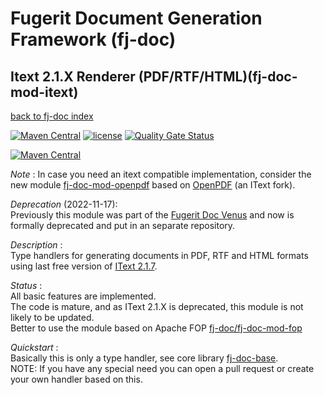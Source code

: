 # Fugerit Document Generation Framework (fj-doc)

## Itext 2.1.X Renderer (PDF/RTF/HTML)(fj-doc-mod-itext)

[back to fj-doc index](https://github.com/fugerit-org/fj-doc.git)  

[![Maven Central](https://img.shields.io/maven-central/v/org.fugerit.java/fj-doc-mod-itext.svg)](https://mvnrepository.com/artifact/org.fugerit.java/fj-doc-mod-itext) 
[![license](https://img.shields.io/badge/License-Apache%20License%202.0-teal.svg)](https://opensource.org/licenses/Apache-2.0)
[![Quality Gate Status](https://sonarcloud.io/api/project_badges/measure?project=fugerit-org_fj-doc-mod-itext&metric=alert_status)](https://sonarcloud.io/summary/new_code?id=fugerit-org_fj-doc-mod-itext)


[![Maven Central](https://img.shields.io/maven-central/v/org.fugerit.java/fj-doc-mod-itext.svg)](https://mvnrepository.com/artifact/org.fugerit.java/fj-doc-mod-itext)

*Note* : In case you need an itext compatible implementation, consider the new module [fj-doc-mod-openpdf](https://github.com/fugerit-org/fj-doc-mod-openpdf) based on [OpenPDF](https://github.com/LibrePDF/OpenPDF) (an IText fork).

*Deprecation* (2022-11-17):  
Previously this module was part of the [Fugerit Doc Venus](https://github.com/fugerit-org/fj-doc.git) and now is formally deprecated and put in an separate repository.

*Description* :  
Type handlers for generating documents in PDF, RTF and HTML formats using last free version of 
[IText 2.1.7](https://mvnrepository.com/artifact/com.lowagie/itext/2.1.7).

*Status* :  
All basic features are implemented.  
The code is mature, and as IText 2.1.X is deprecated, this module is not likely to be updated.  
Better to use the module based on Apache FOP [fj-doc/fj-doc-mod-fop](https://github.com/fugerit-org/fj-doc.git) 

*Quickstart* :  
Basically this is only a type handler, see core library [fj-doc-base](https://github.com/fugerit-org/fj-doc.git).  
NOTE: If you have any special need you can open a pull request or create your own handler based on this.
